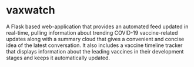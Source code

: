 # vaxwatch

A Flask based web-application that provides an automated feed updated in real-time, pulling information about trending COVID-19 vaccine-related updates along with a summary cloud that gives a convenient and concise idea of the latest conversation. It also includes a vaccine timeline tracker that displays information about the leading vaccines in their development stages and keeps it automatically updated.
